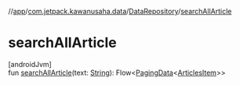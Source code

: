 //[app](../../../index.md)/[com.jetpack.kawanusaha.data](../index.md)/[DataRepository](index.md)/[searchAllArticle](search-all-article.md)

# searchAllArticle

[androidJvm]\
fun [searchAllArticle](search-all-article.md)(text: [String](https://kotlinlang.org/api/latest/jvm/stdlib/kotlin/-string/index.html)): Flow&lt;[PagingData](https://developer.android.com/reference/kotlin/androidx/paging/PagingData.html)&lt;[ArticlesItem](../-articles-item/index.md)&gt;&gt;
